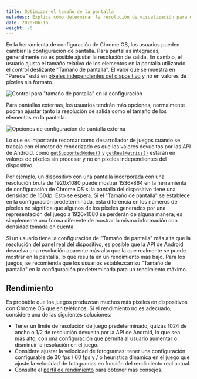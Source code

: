 ```yaml
---
title: Optimizar el tamaño de la pantalla
metadesc: Explica cómo determinar la resolución de visualización para el renderizado.
date: 2020-06-16
weight: -6
---
```


En la herramienta de configuración de Chrome OS, los usuarios pueden cambiar la configuración de pantalla. Para pantallas integradas, generalmente no es posible ajustar la resolución de salida. En cambio, el usuario ajusta el tamaño relativo de los elementos en la pantalla utilizando el control deslizante "Tamaño de pantalla". El valor que se muestra en "Parece" está en [píxeles independientes del dispositivo](https://en.wikipedia.org/wiki/Device-independent_pixel) y no en valores de píxeles sin formato.

![Control para "tamaño de pantalla" en la configuración](/images/games/optimizing-games-display/display-size-slider.jpg)

Para pantallas externas, los usuarios tendrán más opciones, normalmente podrán ajustar tanto la resolución de salida como el tamaño de los elementos en la pantalla.

![Opciones de configuración de pantalla externa](/images/games/optimizing-games-display/external-display-settings.jpg)

Lo que es importante recordar como desarrollador de juegos cuando se trabaja con el motor de renderizado es que los valores devueltos por las API de Android, como [`getSupportedModes()`](<https://developer.android.com/reference/android/view/Display#getSupportedModes()>) y [`getRealMetrics()`](<https://developer.android.com/reference/android/view/Display#getRealMetrics(android.util.DisplayMetrics)>) estarán en valores de píxeles sin procesar y no en píxeles independientes del dispositivo.

Por ejemplo, un dispositivo con una pantalla incorporada con una resolución bruta de 1920x1080 puede mostrar 1536x864 en la herramienta de configuración de Chrome OS si la pantalla del dispositivo tiene una densidad de 160dp. Esto se espera. Si el "Tamaño de pantalla" se establece en la configuración predeterminada, esta diferencia en los números de píxeles no significa que algunos de los píxeles generados por una representación del juego a 1920x1080 se perderán de alguna manera; es simplemente una forma diferente de mostrar la misma información con densidad tomada en cuenta.

Si un usuario tiene la configuración de "Tamaño de pantalla" más alta que la resolución del panel real del dispositivo, es posible que la API de Android devuelva una resolución aparente más alta que la que realmente se puede mostrar en la pantalla, lo que resulta en un rendimiento más bajo. Para los juegos, se recomienda que los usuarios establezcan su "Tamaño de pantalla" en la configuración predeterminada para un rendimiento máximo.

## Rendimiento

Es probable que los juegos produzcan muchos más píxeles en dispositivos con Chrome OS que en teléfonos. Si el rendimiento no es adecuado, considere una de las siguientes soluciones:

- Tener un límite de resolución de juego predeterminado, quizás 1024 de ancho o 1/2 de resolución devuelta por la API de Android, lo que sea más alto, con una configuración que permita al usuario aumentar o disminuir la resolución en el juego.
- Considere ajustar la velocidad de fotogramas: tener una configuración configurable de 30 fps / 60 fps y / o heurística dinámica en el juego que ajuste la velocidad de fotogramas en función del rendimiento real actual.
- Consulte el [perfil de rendimiento](/{{locale.code}}/games/optimizing-games-profiling) para obtener más consejos.
